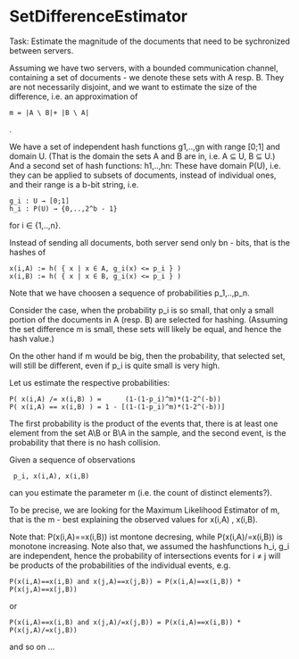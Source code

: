 SetDifferenceEstimator
======================

Task: Estimate the magnitude of the documents that need to be sychronized between servers.

Assuming we have two servers, with a bounded communication channel, containing a set of documents - we denote these sets with A resp. B. They are not necessarily disjoint, and we want to estimate the size of the difference, i.e. an approximation of

    m = |A \ B|+ |B \ A|
.

We have a set of independent hash functions g1,..,gn with range [0;1] and domain U. (That is the domain the sets A and B are in, i.e. A ⊆ U, B ⊆ U.) And a second set of hash functions: h1,..,hn: These have domain P(U), i.e. they can be applied to subsets of documents, instead of individual ones, and their range is a b-bit string, i.e.


    g_i : U → [0;1]
    h_i : P(U) → {0,..,2^b - 1}


for i ∈ {1,..,n}.

Instead of sending all documents, both server send only bn - bits, that is the hashes of

    x(i,A) := h( { x | x ∈ A, g_i(x) <= p_i } )
    x(i,B) := h( { x | x ∈ B, g_i(x) <= p_i } )

Note that we have choosen a sequence of probabilities p_1,..,p_n.

Consider the case, when the probability p_i is so small, that only a small portion of the documents in A (resp. B) are selected for hashing. (Assuming the set difference m is small, these sets will likely be equal, and hence the hash value.)

On the other hand if m would be big, then the probability, that selected set, will still be different, even if p_i is quite small is very high.

Let us estimate the respective probabilities:

    P( x(i,A) /= x(i,B) ) =      (1-(1-p_i)^m)*(1-2^(-b))
    P( x(i,A) == x(i,B) ) = 1 - [(1-(1-p_i)^m)*(1-2^(-b))]

The first probability is the product of the events that, there is at least one element from the set A\B or B\A in the sample, and the second event, is the probability that there is no hash collision.

Given a sequence of observations

     p_i, x(i,A), x(i,B)

can you estimate the parameter m (i.e. the count of distinct elements?).

To be precise, we are looking for the Maximum Likelihood Estimator of m, that is the m - best explaining the observed values for x(i,A) , x(i,B).

Note that: P(x(i,A)==x(i,B)) ist montone decresing, while P(x(i,A)/=x(i,B)) is monotone increasing. Note also that, we assumed the hashfunctions h_i, g_i are independent, hence the probability of intersections events for i ≠ j  will be products of the probabilities of the individual events, e.g.

    P(x(i,A)==x(i,B) and x(j,A)==x(j,B)) = P(x(i,A)==x(i,B)) * P(x(j,A)==x(j,B)) 
or

    P(x(i,A)==x(i,B) and x(j,A)/=x(j,B)) = P(x(i,A)==x(i,B)) * P(x(j,A)/=x(j,B)) 

and so on ...















